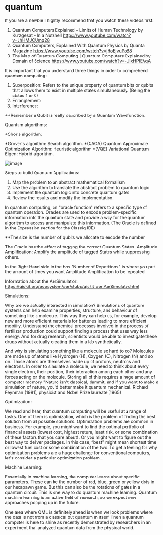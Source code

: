# quantum

If you are a newbie I hightly recommend that you watch these videos first:
1. Quantum Computers Explained – Limits of Human Technology by Kurzgesat - In a Nutshell   https://www.youtube.com/watch?v=JhHMJCUmq28 
2. Quantum Computers, Explained With Quantum Physics by Quanta Magazine    https://www.youtube.com/watch?v=jHoEjvuPoB8
3. The Map of Quantum Computing | Quantum Computers Explained by Domain of Science  https://www.youtube.com/watch?v=-UlxHPIEVqA

It is important that you understand three things in order to comprehend quantum computing:
1. Superposition: Refers to the unique property of quantum bits or qubits that allows them to exist in multiple states simultaneously. (Being the states 1 or 0)
2. Entanglement:
3. Interference: 

**Remember a Qubit is really described by a Quantum Wavefunction. 

Quantum algorithms:

*Shor's algorithm:

*Grover's algorithm: Search algorithm.
*(QAOA) Quantum Approximate Optimization Algorithm: Heuristic algorithm
*(VQE) Variational Quantum Eigen: Hybrid algorithm.

![image](https://github.com/daniperil/quantum/assets/24758279/2ae49988-a155-4877-8d27-53125f2453c4)

Steps to build Quantum Applications:
1. Map the problem to an abstract mathematical formalism
2. Use the algorithm to translate the abstract problem to quantum logic
3. Implement the quantum logic into concrete quantum gates
4. Review the results and modify the implementation.

In quantum computing, an "oracle function" refers to a specific type of quantum operation. Oracles are used to encode problem-specific information into the quantum state and provide a way for the quantum algorithm to access and manipulate this information. (The Oracle is defined in the Expression section for the Classiq IDE)

**The size is the number of qubits we allocate to encode the number. 

The Oracle has the effect of tagging the correct Quantum States. 
Amplitude Amplification: Amplify the amplitude of tagged States while suppressing others.

In the Right Hand side in the box "Number of Repetitions" is where you put the amount of times you want Amplitude Amplification to be repeated. 

Information about the AerSimulatior: https://qiskit.org/ecosystem/aer/stubs/qiskit_aer.AerSimulator.html



Simulations: 

Why are we actually interested in simulation? Simulations of quantum systems can help examine properties, structure, and behaviour of something like a molecule. This way they can help us, for example, develop new and more efficient materials for batteries leading to more efficient mobility. Understand the chemical processes involved in the process of fertilizer production could support finding a process that uses way less energy. And for drug research, scientists would be able to investigate these drugs without actually creating them in a lab synthetically.

And why is simulating something like a molecule so hard to do? Molecules are made up of atoms like Hydrogen (H), Oxygen (O), Nitrogen (N) and so on. Those atoms are themselves made up of protons, neutrons and electrons. In order to simulate a molecule, we need to think about every single electron, their position, their interaction among each other and any forces acting on the molecule. Storing all of this requires a huge amount of computer memory
"Nature isn't classical, dammit, and if you want to make a simulation of nature, you'd better make it quantum mechanical. 
Richard Feynman (1981), physicist and Nobel Prize laureate (1965)

Optimization:

We read and hear, that quantum computing will be useful at a range of tasks. One of them is optimization, which is the problem of finding the best solution from all possible solutions. Optimization problems are common in business. For example, you might want to find the optimal portfolio of financial assets (lowest cost, highest return, least risk, or some combination of these factors that you care about). Or you might want to figure out the best way to deliver packages. In this case, “best” might mean shortest time or lowest fuel cost or some combination of the two. To get a feeling for why optimization problems are a huge challenge for conventional computers, let's consider a particular optimization problem...

Machine Learning:

Essentially in machine learning, the computer learns about specific parameters. These can be the number of red, blue, green or yellow dots in our hexapawn game. But this can also be the rotations of gates in a quantum circuit. This is one way to do quantum machine learning. Quantum machine learning is an active field of research, so we expect new approaches popping up in the future.

One area where QML is definitely ahead is when we look problems where the data is not from a classical but quantum in itself. Then a quantum computer is here to shine as recently demonstrated by researchers in an experiment that analyzed quantum data from the physical world.
